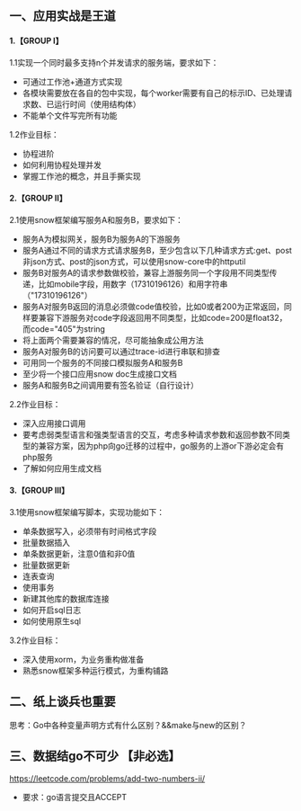 ## 一、应用实战是王道

#### 1.【GROUP I】
1.1实现一个同时最多支持n个并发请求的服务端，要求如下：
- 可通过工作池+通道方式实现
- 各模块需要放在各自的包中实现，每个worker需要有自己的标示ID、已处理请求数、已运行时间（使用结构体）
- 不能单个文件写完所有功能

1.2作业目标：
- 协程进阶
- 如何利用协程处理并发
- 掌握工作池的概念，并且手撕实现


#### 2.【GROUP II】
2.1使用snow框架编写服务A和服务B，要求如下：
- 服务A为模拟网关，服务B为服务A的下游服务
- 服务A通过不同的请求方式请求服务B，至少包含以下几种请求方式:get、post非json方式、post的json方式，可以使用snow-core中的httputil
- 服务B对服务A的请求参数做校验，兼容上游服务同一个字段用不同类型传递，比如mobile字段，用数字（17310196126）和用字符串（"17310196126"）
- 服务A对服务B返回的消息必须做code值校验，比如0或者200为正常返回，同样要兼容下游服务对code字段返回用不同类型，比如code=200是float32，而code="405"为string
- 将上面两个需要兼容的情况，尽可能抽象成公用方法
- 服务A对服务B的访问要可以通过trace-id进行串联和排查
- 可用同一个服务的不同接口模拟服务A和服务B
- 至少将一个接口应用snow doc生成接口文档
- 服务A和服务B之间调用要有签名验证（自行设计）

2.2作业目标：
- 深入应用接口调用
- 要考虑弱类型语言和强类型语言的交互，考虑多种请求参数和返回参数不同类型的兼容方案，因为php向go迁移的过程中，go服务的上游or下游必定会有php服务
- 了解如何应用生成文档

#### 3.【GROUP III】
3.1使用snow框架编写脚本，实现功能如下：
- 单条数据写入，必须带有时间格式字段
- 批量数据插入
- 单条数据更新，注意0值和非0值
- 批量数据更新
- 连表查询
- 使用事务
- 新建其他库的数据库连接
- 如何开启sql日志
- 如何使用原生sql

3.2作业目标：
- 深入使用xorm，为业务重构做准备
- 熟悉snow框架多种运行模式，为重构铺路

## 二、纸上谈兵也重要
思考：Go中各种变量声明方式有什么区别？&&make与new的区别？

## 三、数据结go不可少 【非必选】
https://leetcode.com/problems/add-two-numbers-ii/
- 要求：go语言提交且ACCEPT
